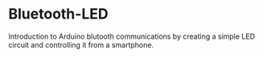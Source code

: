 # Bluetooth-LED

Introduction to Arduino blutooth communications by creating a simple LED circuit and controlling it from a smartphone.
